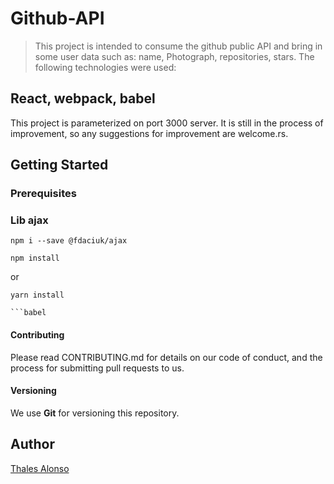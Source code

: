 # Github-API

> This project is intended to consume the github public API and bring in some user data such as:
name,
Photograph,
repositories,
stars.
The following technologies were used:
## React, webpack,  babel
This project is parameterized on port 3000 server.
It is still in the process of improvement, so any suggestions for improvement are welcome.rs.


## Getting Started
### Prerequisites
### Lib ajax
```node
npm i --save @fdaciuk/ajax
```

```node
npm install
```
or 
``` node
yarn install 

```babel
```


#### Contributing 
Please read CONTRIBUTING.md for details on our code of conduct, and the process for submitting pull requests to us.

#### Versioning
 We use **Git** for versioning this repository.

## Author
[Thales Alonso](https://twitter.com/thalesalonsoo)
